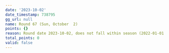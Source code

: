 ```yaml
---
date: '2023-10-02'
date_timestamp: 738795
gg_url: null
name: Round 67 (Sun, October  2)
points: {}
reason: Round date 2023-10-02, does not fall within season (2022-01-01 to 2022-12-30)
total_points: 0
valid: false
---
```

